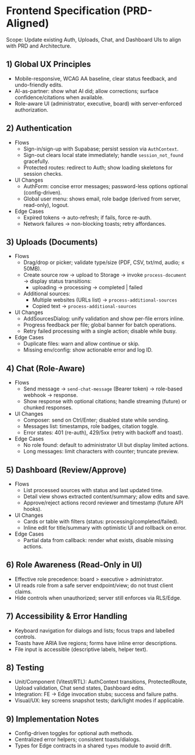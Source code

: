 # Frontend Specification (PRD-Aligned)

Scope: Update existing Auth, Uploads, Chat, and Dashboard UIs to align with PRD and Architecture.

## 1) Global UX Principles

- Mobile-responsive, WCAG AA baseline, clear status feedback, and undo-friendly edits.
- AI-as-partner: show what AI did; allow corrections; surface confidence/citations when available.
- Role-aware UI (administrator, executive, board) with server-enforced authorization.

## 2) Authentication

- Flows
  - Sign-in/sign-up with Supabase; persist session via `AuthContext`.
  - Sign-out clears local state immediately; handle `session_not_found` gracefully.
  - Protected routes: redirect to Auth; show loading skeletons for session checks.
- UI Changes
  - AuthForm: concise error messages; password-less options optional (config-driven).
  - Global user menu: shows email, role badge (derived from server, read-only), logout.
- Edge Cases
  - Expired tokens → auto-refresh; if fails, force re-auth.
  - Network failures → non-blocking toasts; retry affordances.

## 3) Uploads (Documents)

- Flows
  - Drag/drop or picker; validate type/size (PDF, CSV, txt/md, audio; ≤ 50MB).
  - Create source row → upload to Storage → invoke `process-document` → display status transitions:
    - uploading → processing → completed | failed
  - Additional sources:
    - Multiple websites (URLs list) → `process-additional-sources`
    - Copied text → `process-additional-sources`
- UI Changes
  - AddSourcesDialog: unify validation and show per-file errors inline.
  - Progress feedback per file; global banner for batch operations.
  - Retry failed processing with a single action; disable while busy.
- Edge Cases
  - Duplicate files: warn and allow continue or skip.
  - Missing env/config: show actionable error and log ID.

## 4) Chat (Role-Aware)

- Flows
  - Send message → `send-chat-message` (Bearer token) → role-based webhook → response.
  - Show response with optional citations; handle streaming (future) or chunked responses.
- UI Changes
  - Composer: send on Ctrl/Enter; disabled state while sending.
  - Messages list: timestamps, role badges, citation toggle.
  - Error states: 401 (re-auth), 429/5xx (retry with backoff and toast).
- Edge Cases
  - No role found: default to administrator UI but display limited actions.
  - Long messages: limit characters with counter; truncate preview.

## 5) Dashboard (Review/Approve)

- Flows
  - List processed sources with status and last updated time.
  - Detail view shows extracted content/summary; allow edits and save.
  - Approve/reject actions record reviewer and timestamp (future API hooks).
- UI Changes
  - Cards or table with filters (status: processing/completed/failed).
  - Inline edit for title/summary with optimistic UI and rollback on error.
- Edge Cases
  - Partial data from callback: render what exists, disable missing actions.

## 6) Role Awareness (Read-Only in UI)

- Effective role precedence: board > executive > administrator.
- UI reads role from a safe server endpoint/view; do not trust client claims.
- Hide controls when unauthorized; server still enforces via RLS/Edge.

## 7) Accessibility & Error Handling

- Keyboard navigation for dialogs and lists; focus traps and labelled controls.
- Toasts have ARIA live regions; forms have inline error descriptions.
- File input is accessible (descriptive labels, helper text).

## 8) Testing

- Unit/Component (Vitest/RTL): AuthContext transitions, ProtectedRoute, Upload validation, Chat send states, Dashboard edits.
- Integration: FE → Edge invocation stubs; success and failure paths.
- Visual/UX: key screens snapshot tests; dark/light modes if applicable.

## 9) Implementation Notes

- Config-driven toggles for optional auth methods.
- Centralized error helpers; consistent toasts/dialogs.
- Types for Edge contracts in a shared `types` module to avoid drift.
